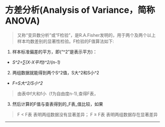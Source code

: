 # 方差分析(Analysis of Variance，简称ANOVA)
> 又称“变异数分析”或“F检验”，是R.A.Fisher发明的，用于两个及两个以上样本均数差别的显著性检验。F检验的F值算法如下:

1. 样本标准偏差的平方，即(“^2”是表示平方)：
* _S^2=∑(X-X平均)^2/(n-1)_

2. 两组数据就能得到两个S^2值，S大^2和S小^2
* _F=S大^2/S小^2_
> 由表中f大和f小（f为自由度n-1),查得F表，

3. 然后计算的F值与查表得到的_F表_值比较，如果
> F < F表 表明两组数据没有显著差异；
> F ≥ F表 表明两组数据存在显著差异
---------------------------------------
